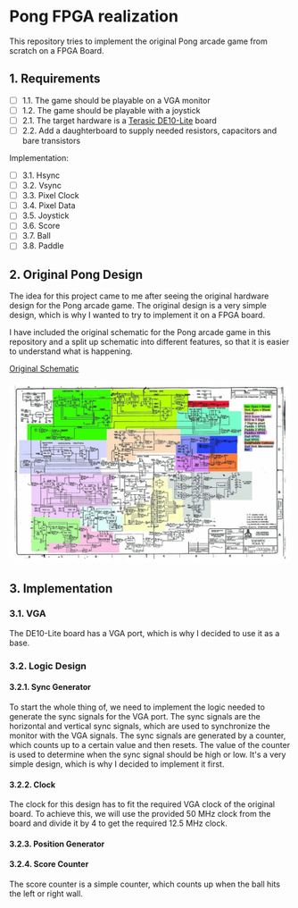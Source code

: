 # Pong FPGA realization

This repository tries to implement the original Pong arcade game from scratch on a FPGA Board.

## 1. Requirements

- [ ] 1.1. The game should be playable on a VGA monitor
- [ ] 1.2. The game should be playable with a joystick
- [ ] 2.1. The target hardware is a [Terasic DE10-Lite](https://www.terasic.com.tw/cgi-bin/page/archive.pl?Language=English&CategoryNo=234&No=1021#contents) board
- [ ] 2.2. Add a daughterboard to supply needed resistors, capacitors and bare transistors

Implementation:
- [ ] 3.1. Hsync
- [ ] 3.2. Vsync
- [ ] 3.3. Pixel Clock
- [ ] 3.4. Pixel Data
- [ ] 3.5. Joystick
- [ ] 3.6. Score
- [ ] 3.7. Ball
- [ ] 3.8. Paddle

## 2. Original Pong Design

The idea for this project came to me after seeing the original hardware design for the Pong arcade game. The original design is a very simple design, which is why I wanted to try to implement it on a FPGA board.

I have included the original schematic for the Pong arcade game in this repository and a split up schematic into different features, so that it is easier to understand what is happening.

[Original Schematic](documents/PongSchematics.pdf)

![Original Schematic split up by feature](images/280208060_703291284123364_857021276321443049_n.jpg)

## 3. Implementation

### 3.1. VGA

The DE10-Lite board has a VGA port, which is why I decided to use it as a base.

### 3.2. Logic Design

#### 3.2.1. Sync Generator

To start the whole thing of, we need to implement the logic needed to generate the sync signals for the VGA port. The sync signals are the horizontal and vertical sync signals, which are used to synchronize the monitor with the VGA signals. The sync signals are generated by a counter, which counts up to a certain value and then resets. The value of the counter is used to determine when the sync signal should be high or low. It's a very simple design, which is why I decided to implement it first.

#### 3.2.2. Clock

The clock for this design has to fit the required VGA clock of the original board. To achieve this, we will use the provided 50 MHz clock from the board and divide it by 4 to get the required 12.5 MHz clock.

#### 3.2.3. Position Generator



#### 3.2.4. Score Counter

The score counter is a simple counter, which counts up when the ball hits the left or right wall.
